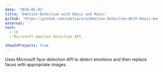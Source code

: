 ```yaml
---
date: '2018-01-01'
title: 'Emotion Detection with Emoji and Music'
github: 'https://github.com/uditiarora/Emotion-Detection-With-Emoji-And-Music'
external: ''
tech:
  - C#
  - Microsoft emotion detection API

showInProjects: true
---
```


Uses Microsoft face detection API to detect emotions and then replace faces with appropriate images.

